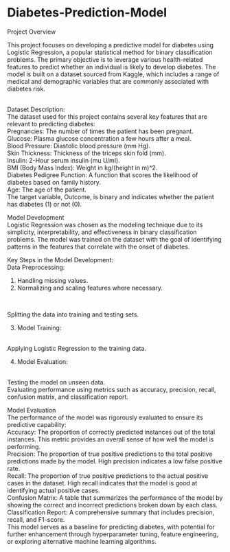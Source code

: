 # Diabetes-Prediction-Model
Project Overview
<br>

This project focuses on developing a predictive model for diabetes using Logistic Regression, a popular statistical method for binary classification problems. The primary objective is to leverage various health-related features to predict whether an individual is likely to develop diabetes. The model is built on a dataset sourced from Kaggle, which includes a range of medical and demographic variables that are commonly associated with diabetes risk.

<br>
Dataset Description:
<br>
The dataset used for this project contains several key features that are relevant to predicting diabetes:
<br>
Pregnancies: The number of times the patient has been pregnant.
<br>
Glucose: Plasma glucose concentration a few hours after a meal.
<br>
Blood Pressure: Diastolic blood pressure (mm Hg).
<br>
Skin Thickness: Thickness of the triceps skin fold (mm).
<br>
Insulin: 2-Hour serum insulin (mu U/ml).
<br>
BMI (Body Mass Index): Weight in kg/(height in m)^2.
<br>
Diabetes Pedigree Function: A function that scores the likelihood of diabetes based on family history.
<br>
Age: The age of the patient.
<br>
The target variable, Outcome, is binary and indicates whether the patient has diabetes (1) or not (0).
<br>

Model Development
<br>
Logistic Regression was chosen as the modeling technique due to its simplicity, interpretability, and effectiveness in binary classification problems. The model was trained on the dataset with the goal of identifying patterns in the features that correlate with the onset of diabetes.
<br>

Key Steps in the Model Development:
<br>
Data Preprocessing:
<br>
1. Handling missing values.
2. Normalizing and scaling features where necessary.
<br>

Splitting the data into training and testing sets.
<br>

3. Model Training:
<br>
Applying Logistic Regression to the training data.
<br>

4. Model Evaluation:
<br>
Testing the model on unseen data.
<br>
Evaluating performance using metrics such as accuracy, precision, recall, confusion matrix, and classification report.
<br>

Model Evaluation
<br>
The performance of the model was rigorously evaluated to ensure its predictive capability:
<br>
Accuracy: The proportion of correctly predicted instances out of the total instances. This metric provides an overall sense of how well the model is performing.
<br>
Precision: The proportion of true positive predictions to the total positive predictions made by the model. High precision indicates a low false positive rate.
<br>
Recall: The proportion of true positive predictions to the actual positive cases in the dataset. High recall indicates that the model is good at identifying actual positive cases.
<br>
Confusion Matrix: A table that summarizes the performance of the model by showing the correct and incorrect predictions broken down by each class.
<br>
Classification Report: A comprehensive summary that includes precision, recall, and F1-score.
<br>
This model serves as a baseline for predicting diabetes, with potential for further enhancement through hyperparameter tuning, feature engineering, or exploring alternative machine learning algorithms.
